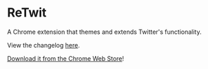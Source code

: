 ReTwit
======

A Chrome extension that themes and extends Twitter's functionality.

View the changelog [here](changelog.md).

[Download it from the Chrome Web Store](https://chrome.google.com/webstore/detail/retwit-for-twitter/bkpjdbhepoejcinkccodijdpoifkfbnl)!
